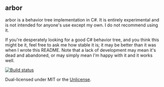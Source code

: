 arbor
---
arbor is a behavior tree implementation in C#. It is entirely experimental and is not intended for anyone's use except my own. I do not recommend using it.

If you're desperately looking for a good C# behavior tree, and you think this might be it, feel free to ask me how stable it is; it may be better than it was when I wrote this README. Note that a lack of development may mean it's dead and abandoned, or may simply mean I'm happy with it and it works well.

[![Build status](https://ci.appveyor.com/api/projects/status/e2o9s2qqk20g6bfn?svg=true)](https://ci.appveyor.com/project/BenRogWilhelm/arbor)

Dual-licensed under MIT or the [Unlicense](http://unlicense.org).
